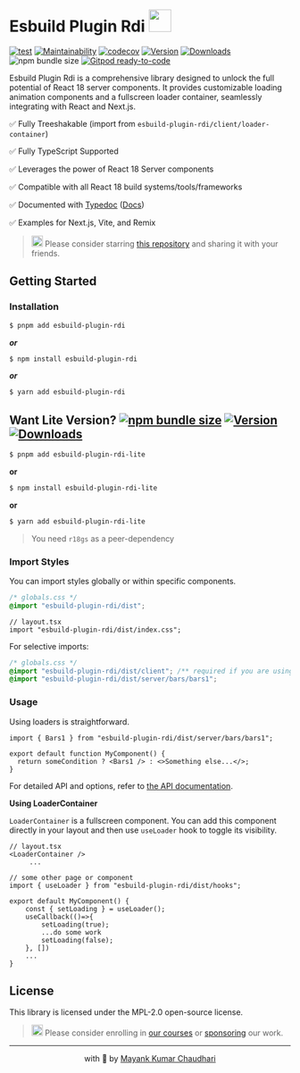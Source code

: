 # Esbuild Plugin Rdi <img src="https://github.com/react18-tools/esbuild-plugin-remove-duplicate-require/blob/main/popper.png?raw=true" style="height: 40px"/>

[![test](https://github.com/react18-tools/esbuild-plugin-remove-duplicate-require/actions/workflows/test.yml/badge.svg)](https://github.com/react18-tools/esbuild-plugin-remove-duplicate-require/actions/workflows/test.yml) [![Maintainability](https://api.codeclimate.com/v1/badges/340147e152202fddb753/maintainability)](https://codeclimate.com/github/react18-tools/esbuild-plugin-remove-duplicate-require/maintainability) [![codecov](https://codecov.io/gh/react18-tools/esbuild-plugin-remove-duplicate-require/graph/badge.svg)](https://codecov.io/gh/react18-tools/esbuild-plugin-remove-duplicate-require) [![Version](https://img.shields.io/npm/v/esbuild-plugin-rdi.svg?colorB=green)](https://www.npmjs.com/package/esbuild-plugin-rdi) [![Downloads](https://img.jsdelivr.com/img.shields.io/npm/d18m/esbuild-plugin-rdi.svg)](https://www.npmjs.com/package/esbuild-plugin-rdi) ![npm bundle size](https://img.shields.io/bundlephobia/minzip/esbuild-plugin-rdi) [![Gitpod ready-to-code](https://img.shields.io/badge/Gitpod-ready--to--code-blue?logo=gitpod)](https://gitpod.io/from-referrer/)

Esbuild Plugin Rdi is a comprehensive library designed to unlock the full potential of React 18 server components. It provides customizable loading animation components and a fullscreen loader container, seamlessly integrating with React and Next.js.

✅ Fully Treeshakable (import from `esbuild-plugin-rdi/client/loader-container`)

✅ Fully TypeScript Supported

✅ Leverages the power of React 18 Server components

✅ Compatible with all React 18 build systems/tools/frameworks

✅ Documented with [Typedoc](https://react18-tools.github.io/esbuild-plugin-remove-duplicate-require) ([Docs](https://react18-tools.github.io/esbuild-plugin-remove-duplicate-require))

✅ Examples for Next.js, Vite, and Remix

> <img src="https://github.com/react18-tools/esbuild-plugin-remove-duplicate-require/blob/main/popper.png?raw=true" style="height: 20px"/> Please consider starring [this repository](https://github.com/react18-tools/esbuild-plugin-remove-duplicate-require) and sharing it with your friends.

## Getting Started

### Installation

```bash
$ pnpm add esbuild-plugin-rdi
```

**_or_**

```bash
$ npm install esbuild-plugin-rdi
```

**_or_**

```bash
$ yarn add esbuild-plugin-rdi
```

## Want Lite Version? [![npm bundle size](https://img.shields.io/bundlephobia/minzip/esbuild-plugin-rdi-lite)](https://www.npmjs.com/package/esbuild-plugin-rdi-lite) [![Version](https://img.shields.io/npm/v/esbuild-plugin-rdi-lite.svg?colorB=green)](https://www.npmjs.com/package/esbuild-plugin-rdi-lite) [![Downloads](https://img.jsdelivr.com/img.shields.io/npm/d18m/esbuild-plugin-rdi-lite.svg)](https://www.npmjs.com/package/esbuild-plugin-rdi-lite)

```bash
$ pnpm add esbuild-plugin-rdi-lite
```

**or**

```bash
$ npm install esbuild-plugin-rdi-lite
```

**or**

```bash
$ yarn add esbuild-plugin-rdi-lite
```

> You need `r18gs` as a peer-dependency

### Import Styles

You can import styles globally or within specific components.

```css
/* globals.css */
@import "esbuild-plugin-rdi/dist";
```

```tsx
// layout.tsx
import "esbuild-plugin-rdi/dist/index.css";
```

For selective imports:

```css
/* globals.css */
@import "esbuild-plugin-rdi/dist/client"; /** required if you are using LoaderContainer */
@import "esbuild-plugin-rdi/dist/server/bars/bars1";
```

### Usage

Using loaders is straightforward.

```tsx
import { Bars1 } from "esbuild-plugin-rdi/dist/server/bars/bars1";

export default function MyComponent() {
  return someCondition ? <Bars1 /> : <>Something else...</>;
}
```

For detailed API and options, refer to [the API documentation](https://react18-tools.github.io/esbuild-plugin-remove-duplicate-require).

**Using LoaderContainer**

`LoaderContainer` is a fullscreen component. You can add this component directly in your layout and then use `useLoader` hook to toggle its visibility.

```tsx
// layout.tsx
<LoaderContainer />
	 ...
```

```tsx
// some other page or component
import { useLoader } from "esbuild-plugin-rdi/dist/hooks";

export default MyComponent() {
	const { setLoading } = useLoader();
	useCallback(()=>{
		setLoading(true);
		...do some work
		setLoading(false);
	}, [])
	...
}
```

## License

This library is licensed under the MPL-2.0 open-source license.

> <img src="https://github.com/react18-tools/esbuild-plugin-remove-duplicate-require/blob/main/popper.png?raw=true" style="height: 20px"/> Please consider enrolling in [our courses](https://mayank-chaudhari.vercel.app/courses) or [sponsoring](https://github.com/sponsors/mayank1513) our work.

<hr />

<p align="center" style="text-align:center">with 💖 by <a href="https://mayank-chaudhari.vercel.app" target="_blank">Mayank Kumar Chaudhari</a></p>
